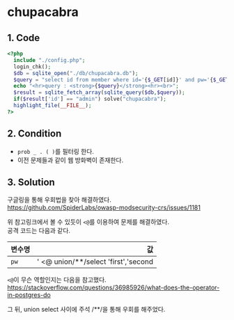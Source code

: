 # chupacabra

## 1. Code
```php
<?php
  include "./config.php";
  login_chk();
  $db = sqlite_open("./db/chupacabra.db");
  $query = "select id from member where id='{$_GET[id]}' and pw='{$_GET[pw]}'";
  echo "<hr>query : <strong>{$query}</strong><hr><br>";
  $result = sqlite_fetch_array(sqlite_query($db,$query));
  if($result['id'] == "admin") solve("chupacabra");
  highlight_file(__FILE__);
?>
```

## 2. Condition
- `prob _ . ( )`를 필터링 한다.
- 이전 문제들과 같이 웹 방화벽이 존재한다.

## 3. Solution
구글링을 통해 우회법을 찾아 해결하였다.   
https://github.com/SpiderLabs/owasp-modsecurity-crs/issues/1181   


위 참고링크에서 볼 수 있듯이 `<@`를 이용하여 문제를 해결하였다.   
공격 코드는 다음과 같다.   

변수명 | 값
---|---:
`pw` | ' <@ union/**/select 'first','second



`<@`이 무슨 역할인지는 다음을 참고했다.   
https://stackoverflow.com/questions/36985926/what-does-the-operator-in-postgres-do   


그 뒤, union select 사이에 주석 /**/을 통해 우회를 해주었다.   